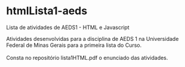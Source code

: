 # htmlLista1-aeds
Lista de atividades de AEDS1 - HTML e Javascript

Atividades desenvolvidas para a disciplina de AEDS 1 na Universidade Federal de Minas Gerais para a primeira lista do Curso. <br><br>
Consta no repositório lista1HTML.pdf o enunciado das atividades.
